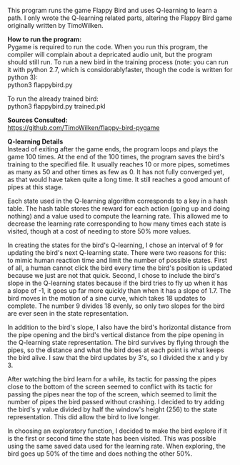 This program runs the game Flappy Bird and uses Q-learning to learn a path.
I only wrote the Q-learning related parts, altering the Flappy Bird game
originally written by TimoWilken.
                                                                         
                                                                         
**How to run the program:**                                                                       
Pygame is required to run the code. When you run this program, the compiler
will complain about a depricated audio unit, but the program should still run.
To run a new bird in the training process (note: you can run it with python 2.7,
which is considorablyfaster, though the code is written for python 3):                                                  
python3 flappybird.py                                                                         

To run the already trained bird:                                                            
python3 flappybird.py trained.pkl
                                                                                                                      
                                                                                                   
**Sources Consulted:**                                                                       
https://github.com/TimoWilken/flappy-bird-pygame
                                                                         
                                                                         
**Q-learning Details**                                                                       
Instead of exiting after the game ends, the program loops and plays the game
100 times. At the end of the 100 times, the program saves the bird's training
to the specified file. It usually reaches 10 or more pipes, sometimes as many
as 50 and other times as few as 0. It has not fully converged yet, as that would
have taken quite a long time. It still reaches a good amount of pipes at this
stage.

Each state used in the Q-learning algorithm corresponds to a key in a hash
table. The hash table stores the reward for each action (going up and doing
nothing) and a value used to compute the learning rate. This allowed me to
decrease the learning rate corresponding to how many times each state is
visited, though at a cost of needing to store 50% more values.

In creating the states for the bird's Q-learning, I chose an interval of 9 for
updating the bird's next Q-learning state. There were two reasons for this:
to mimic human reaction time and limit the number of possible states. First of
all, a human cannot click the bird every time the bird's position is updated
because we just are not that quick. Second, I chose to include the bird's
slope in the Q-learning states because if the bird tries to fly up when it has
a slope of -1, it goes up far more quickly than when it has a slope of 1.7. The
bird moves in the motion of a sine curve, which takes 18 updates to complete.
The number 9 divides 18 evenly, so only two slopes for the bird are ever seen in
the state representation.

In addition to the bird's slope, I also have the bird's horizontal distance from
the pipe opening and the bird's vertical distance from the pipe opening in the
Q-learning state representation. The bird survives by flying through the pipes,
so the distance and what the bird does at each point is what keeps the bird
alive. I saw that the bird updates by 3's, so I divided the x and y by 3.

After watching the bird learn for a while, its tactic for passing the pipes
close to the bottom of the screen seemed to conflict with its tactic for passing
the pipes near the top of the screen, which seemed to limit the number of pipes
the bird passed without crashing. I decided to try adding the bird's y value
divided by half the window's height (256) to the state representation. This did 
allow the bird to live longer.

In choosing an exploratory function, I decided to make the bird explore if it
is the first or second time the state has been visited. This was possible using
the same saved data used for the learning rate. When exploring, the bird goes up
50% of the time and does nothing the other 50%.
